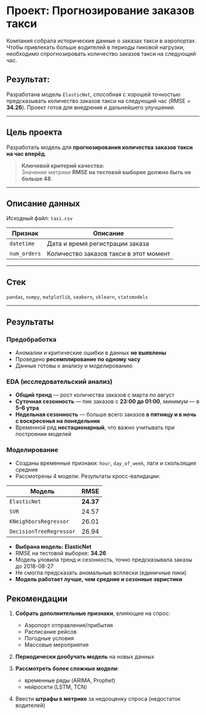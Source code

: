 # Проект: Прогнозирование заказов такси

Компания собрала исторические данные о заказах такси в аэропортах. Чтобы привлекать больше водителей в периоды пиковой нагрузки, необходимо спрогнозировать количество заказов такси на следующий час.

## Результат: 
Разработана модель `ElasticNet`, способная с хорошей точностью предсказывать количество заказов такси на следующий час (RMSE = **34.26**). Проект готов для внедрения и дальнейшего улучшения.

---

## Цель проекта

Разработать модель для **прогнозирования количества заказов такси на час вперёд**.

> **Ключевой критерий качества:**  
> Значение метрики **RMSE на тестовой выборке должно быть не больше 48**.

---

## Описание данных

Исходный файл: `taxi.csv`

| Признак     | Описание                                 |
|-------------|------------------------------------------|
| `datetime`  | Дата и время регистрации заказа          |
| `num_orders`| Количество заказов такси в этот момент   |

---

## Стек

`pandas`, `numpy`, `matplotlib`, `seaborn`, `sklearn`, `statsmodels`

---

## Результаты

### Предобработка

- Аномалии и критические ошибки в данных **не выявлены**
- Проведено **ресемплирование по одному часу**
- Данные готовы к анализу и моделированию

### EDA (исследовательский анализ)

- **Общий тренд** — рост количества заказов с марта по август
- **Суточная сезонность** — пик заказов с **23:00 до 01:00**, минимум — в **5–6 утра**
- **Недельная сезонность** — больше всего заказов **в пятницу и в ночь с воскресенья на понедельник**
- Временной ряд **нестационарный**, что важно учитывать при построении моделей

### Моделирование

- Созданы временные признаки: `hour`, `day_of_week`, лаги и скользящие средние
- Рассмотрены 4 модели. Результаты кросс-валидации:

| Модель                 | RMSE |
|------------------------|------:|
| `ElasticNet`           | **24.37** |
| `SVR`                  | 24.57 |
| `KNeighborsRegressor`  | 26.01 |
| `DecisionTreeRegressor`| 26.94 |

- **Выбрана модель: ElasticNet**
- RMSE на тестовой выборке: **34.26**
- Модель уловила тренд и сезонность, точно предсказывала заказы до 2018-08-27
- Не смогла предсказать аномальные всплески (единичные пики)
- **Модель работает лучше, чем средние и сезонные эвристики**

## Рекомендации

1. **Собрать дополнительные признаки**, влияющие на спрос:
   - Аэропорт отправления/прибытия
   - Расписание рейсов
   - Погодные условия
   - Массовые мероприятия

2. **Периодически дообучать модель** на новых данных

3. **Рассмотреть более сложные модели**:
   - временные ряды (ARIMA, Prophet)
   - нейросети (LSTM, TCN)

4. Ввести **штрафы в метрике** за недооценку спроса (недостаток водителей)